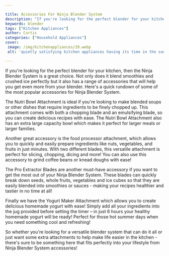 ```yaml
---

title: Accessories For Ninja Blender System
description: "If you're looking for the perfect blender for your kitchen, then the Ninja Blender System is a great choice. Not only does it blen...get more detail"
keywords: blender
tags: ["Kitchen Appliances"]
author: Curtis
categories: ["Household Appliances"]
cover: 
 image: /img/kitchenappliances/29.webp
 alt: 'quietly satisfying kitchen appliances having its time in the sun'

---
```


If you're looking for the perfect blender for your kitchen, then the Ninja Blender System is a great choice. Not only does it blend smoothies and crushed ice perfectly but it also has a range of accessories that will help you get even more from your blender. Here's a quick rundown of some of the most popular accessories for Ninja Blender System. 

The Nutri Bowl Attachment is ideal if you're looking to make blended soups or other dishes that require ingredients to be finely chopped up. This attachment comes with both a chopping blade and an emulsifying blade, so you can create delicious recipes with ease. The Nutri Bowl Attachment also has an extra large capacity bowl which makes it perfect for larger meals or larger families. 

Another great accessory is the food processor attachment, which allows you to quickly and easily prepare ingredients like nuts, vegetables, and fruits in just minutes. With two different blades, this versatile attachment is perfect for slicing, chopping, dicing and more! You can also use this accessory to grind coffee beans or knead doughs with ease! 

The Pro Extractor Blades are another must-have accessory if you want to get the most out of your Ninja Blender System. These blades can quickly break down seeds, whole fruits, vegetables and ice cubes so that they are easily blended into smoothies or sauces - making your recipes healthier and tastier in no time at all! 

Finally we have the Yogurt Maker Attachment which allows you to create delicious homemade yogurt with ease! Simply add all your ingredients into the jug provided before setting the timer – in just 6 hours your healthy homemade yogurt will be ready! Perfect for those hot summer days when you need something cool and refreshing! 

So whether you're looking for a versatile blender system that can do it all or just want some extra attachments to help make life easier in the kitchen - there's sure to be something here that fits perfectly into your lifestyle from Ninja Blender System accessories!
